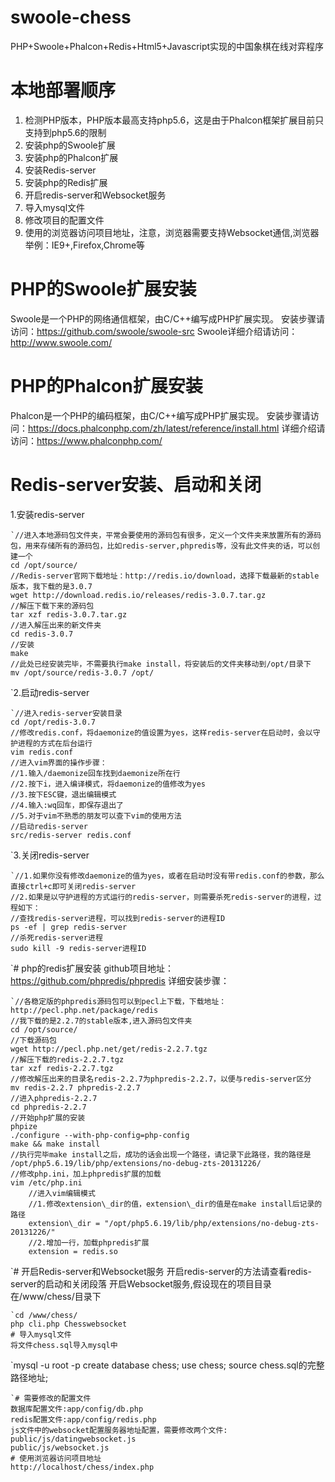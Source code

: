 # swoole-chess
PHP+Swoole+Phalcon+Redis+Html5+Javascript实现的中国象棋在线对弈程序
# 本地部署顺序
1. 检测PHP版本，PHP版本最高支持php5.6，这是由于Phalcon框架扩展目前只支持到php5.6的限制
2. 安装php的Swoole扩展
3. 安装php的Phalcon扩展
4. 安装Redis-server
5. 安装php的Redis扩展
6. 开启redis-server和Websocket服务
7. 导入mysql文件
8. 修改项目的配置文件
9. 使用的浏览器访问项目地址，注意，浏览器需要支持Websocket通信,浏览器举例：IE9+,Firefox,Chrome等
# PHP的Swoole扩展安装
Swoole是一个PHP的网络通信框架，由C/C++编写成PHP扩展实现。
安装步骤请访问：https://github.com/swoole/swoole-src
Swoole详细介绍请访问：http://www.swoole.com/
# PHP的Phalcon扩展安装
Phalcon是一个PHP的编码框架，由C/C++编写成PHP扩展实现。
安装步骤请访问：https://docs.phalconphp.com/zh/latest/reference/install.html
详细介绍请访问：https://www.phalconphp.com/
# Redis-server安装、启动和关闭
1.安装redis-server
```
`//进入本地源码包文件夹，平常会要使用的源码包有很多，定义一个文件夹来放置所有的源码包，用来存储所有的源码包，比如redis-server,phpredis等，没有此文件夹的话，可以创建一个
cd /opt/source/
//Redis-server官网下载地址：http://redis.io/download，选择下载最新的stable版本，我下载的是3.0.7
wget http://download.redis.io/releases/redis-3.0.7.tar.gz
//解压下载下来的源码包
tar xzf redis-3.0.7.tar.gz
//进入解压出来的新文件夹
cd redis-3.0.7
//安装
make
//此处已经安装完毕，不需要执行make install，将安装后的文件夹移动到/opt/目录下
mv /opt/source/redis-3.0.7 /opt/
```
`2.启动redis-server
```
`//进入redis-server安装目录
cd /opt/redis-3.0.7
//修改redis.conf，将daemonize的值设置为yes，这样redis-server在启动时，会以守护进程的方式在后台运行
vim redis.conf
//进入vim界面的操作步骤：
//1.输入/daemonize回车找到daemonize所在行
//2.按下i，进入编译模式，将daemonize的值修改为yes
//3.按下ESC键，退出编辑模式
//4.输入:wq回车，即保存退出了
//5.对于vim不熟悉的朋友可以查下vim的使用方法
//启动redis-server
src/redis-server redis.conf
```
`3.关闭redis-server
```
`//1.如果你没有修改daemonize的值为yes，或者在启动时没有带redis.conf的参数，那么直接ctrl+c即可关闭redis-server
//2.如果是以守护进程的方式运行的redis-server，则需要杀死redis-server的进程，过程如下：
//查找redis-server进程，可以找到redis-server的进程ID
ps -ef | grep redis-server
//杀死redis-server进程
sudo kill -9 redis-server进程ID
```
`# php的redis扩展安装
github项目地址：https://github.com/phpredis/phpredis
详细安装步骤：
```
`//各稳定版的phpredis源码包可以到pecl上下载，下载地址：
http://pecl.php.net/package/redis
//我下载的是2.2.7的stable版本,进入源码包文件夹
cd /opt/source/
//下载源码包
wget http://pecl.php.net/get/redis-2.2.7.tgz
//解压下载的redis-2.2.7.tgz
tar xzf redis-2.2.7.tgz 
//修改解压出来的目录名redis-2.2.7为phpredis-2.2.7，以便与redis-server区分 
mv redis-2.2.7 phpredis-2.2.7
//进入phpredis-2.2.7
cd phpredis-2.2.7
//开始php扩展的安装
phpize
./configure --with-php-config=php-config
make && make install
//执行完毕make install之后，成功的话会出现一个路径，请记录下此路径，我的路径是
/opt/php5.6.19/lib/php/extensions/no-debug-zts-20131226/
//修改php.ini，加上phpredis扩展的加载
vim /etc/php.ini
    //进入vim编辑模式
    //1.修改extension\_dir的值，extension\_dir的值是在make install后记录的路径
    extension\_dir = "/opt/php5.6.19/lib/php/extensions/no-debug-zts-20131226/"
    //2.增加一行，加载phpredis扩展
    extension = redis.so
```
`# 开启Redis-server和Websocket服务
开启redis-server的方法请查看redis-server的启动和关闭段落
开启Websocket服务,假设现在的项目目录在/www/chess/目录下
```
`cd /www/chess/
php cli.php Chesswebsocket
# 导入mysql文件
将文件chess.sql导入mysql中
```
`mysql -u root -p 
create database chess;
use chess;
source chess.sql的完整路径地址;
```
`# 需要修改的配置文件
数据库配置文件:app/config/db.php
redis配置文件:app/config/redis.php
js文件中的websocket配置服务器地址配置，需要修改两个文件:
public/js/datingwebsocket.js
public/js/websocket.js
# 使用浏览器访问项目地址
http://localhost/chess/index.php